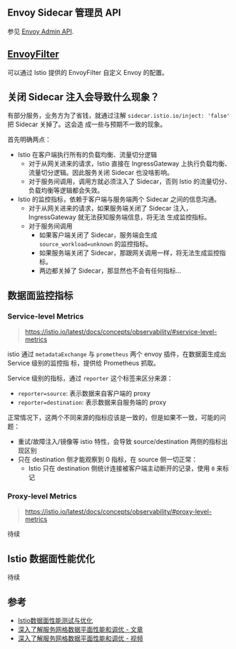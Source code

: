 ## Envoy Sidecar 管理员 API

参见 [Envoy Admin API](/network/proxy&server/envoy/Envoy%20Admin%20API.md).

## [EnvoyFilter](https://istio.io/latest/docs/reference/config/networking/envoy-filter/)

可以通过 Istio 提供的 EnvoyFilter 自定义 Envoy 的配置。

## 关闭 Sidecar 注入会导致什么现象？

有部分服务，业务方为了省钱，就通过注解 `sidecar.istio.io/inject: 'false'` 把 Sidecar 关掉了。这会造
成一些与预期不一致的现象。

首先明确两点：

- Istio 在客户端执行所有的负载均衡、流量切分逻辑
  - 对于从网关进来的请求，Istio 直接在 IngressGateway 上执行负载均衡、流量切分逻辑。因此服务关闭
    Sidecar 也没啥影响。
  - 对于服务间调用，调用方就必须注入了 Sidecar，否则 Istio 的流量切分、负载均衡等逻辑都会失效。
- Istio 的监控指标，依赖于客户端与服务端两个 Sidecar 之间的信息沟通。
  - 对于从网关进来的请求，如果服务端关闭了 Sidecar 注入，IngressGateway 就无法获知服务端信息，将无法
    生成监控指标。
  - 对于服务间调用
    - 如果客户端关闭了 Sidecar，服务端会生成 `source_workload=unknown` 的监控指标。
    - 如果服务端关闭了 Sidecar，那跟网关调用一样，将无法生成监控指标。
    - 两边都关掉了 Sidecar，那显然也不会有任何指标...

## 数据面监控指标

### Service-level Metrics

> https://istio.io/latest/docs/concepts/observability/#service-level-metrics

istio 通过 `metadataExchange` 与 `prometheus` 两个 envoy 插件，在数据面生成出 Service 级别的监控指
标，提供给 Prometheus 抓取。

Service 级别的指标，通过 `reporter` 这个标签来区分来源：

- `reporter=source`: 表示数据来自客户端的 proxy
- `reporter=destination`: 表示数据来自服务端的 proxy

正常情况下，这两个不同来源的指标应该是一致的，但是如果不一致，可能的问题：

- 重试/故障注入/镜像等 istio 特性，会导致 source/destination 两侧的指标出现区别
- 只在 destination 侧才能观察到 0 指标，在 source 侧一切正常：
  - Istio 只在 destination 侧统计连接被客户端主动断开的记录，使用 `0` 来标记

### Proxy-level Metrics

> https://istio.io/latest/docs/concepts/observability/#proxy-level-metrics

待续

## Istio 数据面性能优化

待续

## 参考

- [Istio数据面性能测试与优化](https://penglei.github.io/post/latency-optimization-for-istio-proxy-based-on-envoy/)
- [深入了解服务网格数据平面性能和调优 - 文章](https://cloud.tencent.com/developer/article/1685873)
- [深入了解服务网格数据平面性能和调优 - 视频](https://v.qq.com/x/page/v3137ax6zss.html)
